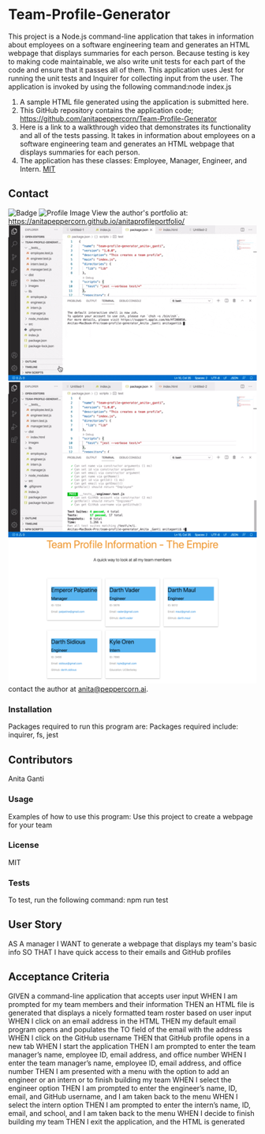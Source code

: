 # Team-Profile-Generator
This project is a Node.js command-line application that takes in information about employees on a software engineering team and generates an HTML webpage that displays summaries for each person. Because testing is key to making code maintainable, we also write unit tests for each part of the code and ensure that it passes all of them. This application uses Jest for running the unit tests and Inquirer for collecting input from the user. The application is invoked by using the following command:node index.js
1. A sample HTML file generated using the application is submitted here.
2. This GitHub repository contains the application code; https://github.com/anitapeppercorn/Team-Profile-Generator
3. Here is a link to a walkthrough video that demonstrates its functionality and all of the tests passing. It takes in information about employees on a software engineering team and generates an HTML webpage that displays summaries for each person.
4. The application has these classes: Employee, Manager, Engineer, and Intern.
[MIT](http://img.shields.io/badge/license-MIT-brightgreen.svg) 
 
 ## Contact 
![Badge](https://img.shields.io/badge/Github-anitapeppercorn-4cbbb9) 
![Profile Image](https://github.com/anitapeppercorn.png?size=50)
View the author's portfolio at:  https://anitapeppercorn.github.io/anitaprofileportfolio/
![GIF of work](/images/runtest.gif)
![GIF of work](/images/promptresponse.gif)
![Screen Image of Page](/images/empire.png)
contact the author at anita@peppercorn.ai.
  

  ### Installation
  Packages required to run this program are: Packages required include: inquirer, fs, jest

  ## Contributors
  Anita Ganti

  ### Usage
  Examples of how to use this program:  Use this project to create a webpage for your team
  
  ### License
  MIT
  
  ### Tests
  To test, run the following command: npm run test
  


## User Story
AS A manager
I WANT to generate a webpage that displays my team's basic info
SO THAT I have quick access to their emails and GitHub profiles

## Acceptance Criteria
GIVEN a command-line application that accepts user input
WHEN I am prompted for my team members and their information
THEN an HTML file is generated that displays a nicely formatted team roster based on user input
WHEN I click on an email address in the HTML
THEN my default email program opens and populates the TO field of the email with the address
WHEN I click on the GitHub username
THEN that GitHub profile opens in a new tab
WHEN I start the application
THEN I am prompted to enter the team manager’s name, employee ID, email address, and office number
WHEN I enter the team manager’s name, employee ID, email address, and office number
THEN I am presented with a menu with the option to add an engineer or an intern or to finish building my team
WHEN I select the engineer option
THEN I am prompted to enter the engineer’s name, ID, email, and GitHub username, and I am taken back to the menu
WHEN I select the intern option
THEN I am prompted to enter the intern’s name, ID, email, and school, and I am taken back to the menu
WHEN I decide to finish building my team
THEN I exit the application, and the HTML is generated

